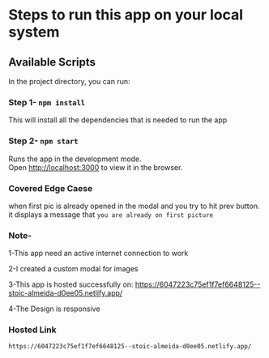 # Steps to run this app on your local system

## Available Scripts

In the project directory, you can run:

### Step 1- `npm install`
This will install all the dependencies that is needed to run the app 

### Step 2-  `npm start`

Runs the app in the development mode.\
Open [http://localhost:3000](http://localhost:3000) to view it in the browser.





### Covered Edge Caese
when first pic is already opened in the modal and you try to hit prev button. it displays a message that `you are already on first picture`

### Note- 
1-This app need an active internet connection to work

2-I created a custom modal for images

3-This app is hosted successfully on: https://6047223c75ef1f7ef6648125--stoic-almeida-d0ee05.netlify.app/

4-The Design is responsive

### Hosted Link
`https://6047223c75ef1f7ef6648125--stoic-almeida-d0ee05.netlify.app/`
